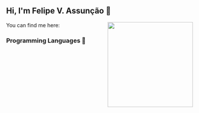 ## Hi, I'm Felipe V. Assunção 👋

<img align='right' src="https://media.giphy.com/media/ieyl9zmCjO4b4t6qoY/giphy.gif" width="230">



 You can find me here: 
<!-- <p align="center"> You can find me here: <p align="center"> -->

 <!-- 
[<img src="https://img.shields.io/badge/linkedin-%230077B5.svg?&style=for-the-badge&logo=linkedin&logoColor=white" />](https://www.linkedin.com/in/assuncao-felipe/)
[<img src = "https://img.shields.io/badge/instagram-%23E4405F.svg?&style=for-the-badge&logo=instagram&logoColor=white">](https://www.instagram.com/diceloss/) -->

### Programming Languages  :rocket:
